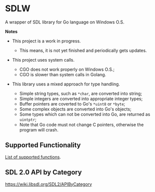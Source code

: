# SDLW

A wrapper of SDL library for Go language on Windows O.S. 

**Notes**

* This project is a work in progress.  
  * This means, it is not yet finished and periodically gets updates.


* This project uses system calls.
  * CGO does not work properly on Windows O.S.;
  * CGO is slower than system calls in Golang.


* This library uses a mixed approach for type handling.
  * Simple string types, such as `*char`, are converted into string;
  * Simple integers are converted into appropriate integer types;
  * Buffer pointers are coverted to Go's `*uint8` or `*byte`;
  * Some complex objects are converted into Go's objects;
  * Some types which can not be converted into Go, are returned as `uintptr`;
  * Note that Go code must not change C pointers, otherwise the program will 
crash.

## Supported Functionality
[List of supported functions](./Functionality.md).

## SDL 2.0 API by Category
https://wiki.libsdl.org/SDL2/APIByCategory

